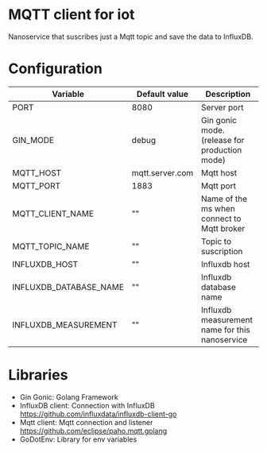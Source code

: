 # MQTT client for iot
Nanoservice that suscribes just a Mqtt topic and save the data to InfluxDB. 

# Configuration
| Variable | Default value | Description |
| ------ | ------ | ------ |
| PORT | 8080 | Server port |
| GIN_MODE | debug | Gin gonic mode. (release for production mode) |
| MQTT_HOST | mqtt.server.com | Mqtt host |
| MQTT_PORT | 1883 | Mqtt port |
| MQTT_CLIENT_NAME | "" | Name of the ms when connect to Mqtt broker |
| MQTT_TOPIC_NAME | "" | Topic to suscription |
| INFLUXDB_HOST | "" | Influxdb host |
| INFLUXDB_DATABASE_NAME | "" | Influxdb database name |
| INFLUXDB_MEASUREMENT | "" | Influxdb measurement name for this nanoservice |

# Libraries
* Gin Gonic: Golang Framework
* InfluxDB client: Connection with InfluxDB https://github.com/influxdata/influxdb-client-go
* Mqtt client: Mqtt connection and listener https://github.com/eclipse/paho.mqtt.golang
* GoDotEnv: Library for env variables
